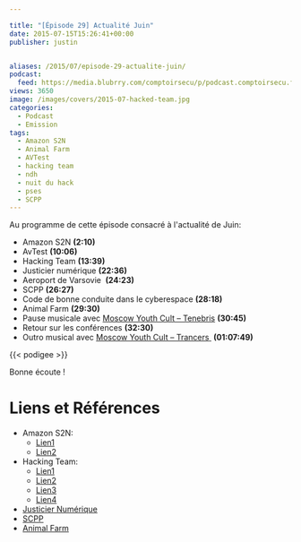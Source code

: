 ```yaml
---

title: "[Épisode 29] Actualité Juin"
date: 2015-07-15T15:26:41+00:00
publisher: justin


aliases: /2015/07/episode-29-actualite-juin/
podcast:
  feed: https://media.blubrry.com/comptoirsecu/p/podcast.comptoirsecu.fr/CSEC.EP29.2015-07-15.ACTU_JUIN.mp3
views: 3650
image: /images/covers/2015-07-hacked-team.jpg
categories:
  - Podcast
  - Emission
tags:
  - Amazon S2N
  - Animal Farm
  - AVTest
  - hacking team
  - ndh
  - nuit du hack
  - pses
  - SCPP
---
```



Au programme de cette épisode consacré à l'actualité de Juin:

  * Amazon S2N **(2:10)**
  * AvTest **(10:06)**
  * Hacking Team **(13:39)**
  * Justicier numérique **(22:36)**
  * Aeroport de Varsovie  **(24:23)**
  * SCPP **(26:27)**
  * Code de bonne conduite dans le cyberespace **(28:18)**
  * Animal Farm **(29:30)**
  * Pause musicale avec [Moscow Youth Cult – Tenebris](https://iownyourecords.bandcamp.com/album/lux-ep) **(30:45)**
  * Retour sur les conférences **(32:30)**
  * Outro musical avec [Moscow Youth Cult – Trancers](https://iownyourecords.bandcamp.com/album/lux-ep)[ ](https://soundcloud.com/dancewiththedead/one-way-love-dance-with-the-dead-remix) **(01:07:49)**

{{< podigee >}}


Bonne écoute !

# Liens et Références

- Amazon S2N:
  - [Lien1](http://www.undernews.fr/authentification-biometrie/amazon-publie-son-module-cryptographique-tls-open-source.html)
  - [Lien2](https://nakedsecurity.sophos.com/2015/07/06/amazon-releases-low-cholesterol-heartbleed-medicine-s2n/)
- Hacking Team:
  - [Lien1](http://www.csoonline.com/article/2943968/data-breach/hacking-team-hacked-attackers-claim-400gb-in-dumped-data.html)
  - [Lien2](http://www.csoonline.com/article/2944333/data-breach/hacking-team-responds-to-data-breach-issues-public-threats-and-denials.html)
  - [Lien3](http://korben.info/hacking-team-pirate-400-gb-de-donnees-dans-la-nature.html)
  - [Lien4](http://www.lefigaro.fr/secteur/high-tech/2015/07/06/32001-20150706ARTFIG00097-le-spectaculaire-piratage-d-une-societe-de-surveillance-des-internautes.php)
- [Justicier Numérique](https://nakedsecurity.sophos.com/2015/06/29/one-man-emailed-97931-people-to-tell-them-their-passwords-had-been-stolen)
- [SCPP](http://www.undernews.fr/warez-telechargement/incitation-au-piratage-un-magazine-francais-condamne-a-10-000-e-damende.html)
- [Animal Farm](http://www.undernews.fr/reseau-securite/dino-un-autre-logiciel-espion-francais-decouvert.html)
